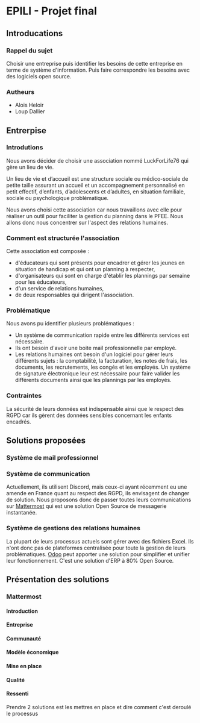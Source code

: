 # EPILI - Projet final

## Introducations

### Rappel du sujet

Choisir une entreprise puis identifier les besoins de cette entreprise en terme de système d'information.
Puis faire correspondre les besoins avec des logiciels open source.

### Autheurs

- Alois Heloir
- Loup Dallier

## Entrerpise

### Introdutions

Nous avons décider de choisir une association nommé LuckForLife76 qui gère un lieu de vie.

Un lieu de vie et d’accueil est une structure sociale ou médico-sociale de petite taille assurant un accueil et un accompagnement personnalisé en petit effectif, d’enfants, d’adolescents et d’adultes, en situation familiale, sociale ou psychologique problématique.

Nous avons choisi cette association car nous travaillons avec elle pour réaliser un outil pour faciliter la gestion du planning dans le PFEE.
Nous allons donc nous concentrer sur l'aspect des relations humaines.

### Comment est structurée l'association

Cette association est composée :

- d'éducateurs qui sont présents pour encadrer et gérer les jeunes en situation de handicap et qui ont un planning à respecter,
- d'organisateurs qui sont en charge d'établir les plannings par semaine pour les éducateurs,
- d'un service de relations humaines,
- de deux responsables qui dirigent l'association.

### Problématique

Nous avons pu identifier plusieurs problématiques :

- Un système de communication rapide entre les différents services est nécessaire.
- Ils ont besoin d'avoir une boite mail professionnelle par employé.
- Les relations humaines ont besoin d'un logiciel pour gérer leurs différents sujets : la comptabilité, la facturation, les notes de frais, les documents, les recrutements, les congés et les employés. Un système de signature électronique leur est nécessaire pour faire valider les différents documents ainsi que les plannings par les employés.

### Contraintes

La sécurité de leurs données est indispensable ainsi que le respect des RGPD car ils gèrent des données sensibles concernant les enfants encadrés.

## Solutions proposées

### Système de mail professionnel

### Système de communication

Actuellement, ils utilisent Discord, mais ceux-ci ayant récemment eu une amende en France quant au respect des RGPD, ils envisagent de changer de solution. Nous proposons donc de passer toutes leurs communications sur [Mattermost](https://mattermost.com/) qui est une solution Open Source de messagerie instantanée.

### Système de gestions des relations humaines

La plupart de leurs processus actuels sont gérer avec des fichiers Excel. Ils n'ont donc pas de plateformes centralisée pour toute la gestion de leurs problématiques. [Odoo](https://www.odoo.com/fr_FR) peut apporter une solution pour simplifier et unifier leur fonctionnement. C'est une solution d'ERP à 80% Open Source.

## Présentation des solutions

### Mattermost

#### Introduction

#### Entreprise

#### Communauté

#### Modèle économique

#### Mise en place

#### Qualité

#### Ressenti

Prendre 2 solutions est les mettres en place et dire comment c'est deroulé le processus
